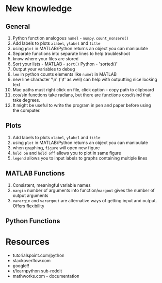 # New knowledge
## General
1. Python function analogous `numel` - `numpy.count_nonzero()`
1. Add labels to plots `xlabel`, `ylabel` and `title`
1. using `plot` in MATLAB/Python returns an object you can manipulate
1. Separate functions into separate lines to help troubleshoot
1. know where your files are stored
1. Sort your lists - MATLAB - `sort()` Python - 'sorted()'
1. Output your variables to debug
1. `len` in python counts elements like `numel` in MATLAB
1. new line character '\n' ('\t' as well) can help with outputting nice looking text
1. Mac paths must right click on file, click option - copy path to clipboard
2. cos/sin functions take radians, but there are functions cosd/sind that take degrees.
1. It might be useful to write the program in pen and paper before using the computer.
## Plots
1. Add labels to plots `xlabel`, `ylabel` and `title`
1. using `plot` in MATLAB/Python returns an object you can manipulate
1. when graphing, `figure` will open new figure
1. `hold on` and `hold off` allows you to plot in same figure
1. `legend` allows you to input labels to graphs containing multiple lines 
## MATLAB Functions
1. Consistent, meaningful variable names
1. `nargin` number of arguments into function/`nargout` gives the number of output arguments
2. `varargin` and `varargout` are alternative ways of getting input and output. Offers flexibility
## Python Functions

# Resources
- tutorialspoint.com/python
- stackoverflow.com
- google!!
- r/learnpython sub-reddit
- mathworks.com - documentation
